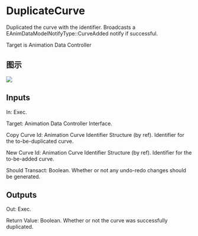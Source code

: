 # DuplicateCurve

Duplicated the curve with the identifier. Broadcasts a EAnimDataModelNotifyType::CurveAdded notify if successful.

Target is Animation Data Controller

## 图示

![]($-20221218-18332659.png)

## Inputs

In: Exec.

Target: Animation Data Controller Interface.

Copy Curve Id: Animation Curve Identifier Structure (by ref). Identifier for the to-be-duplicated curve.

New Curve Id: Animation Curve Identifier Structure (by ref). Identifier for the to-be-added curve.

Should Transact: Boolean. Whether or not any undo-redo changes should be generated.  

## Outputs

Out: Exec.

Return Value: Boolean. Whether or not the curve was successfully duplicated.


